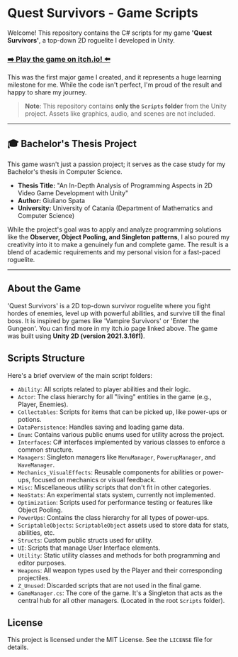# Quest Survivors - Game Scripts

Welcome! This repository contains the C# scripts for my game **'Quest Survivors'**, a top-down 2D roguelite I developed in Unity.

### [➡️ Play the game on itch.io! ⬅️](https://gexxo1.itch.io/questsurvivors)

This was the first major game I created, and it represents a huge learning milestone for me. While the code isn't perfect, I'm proud of the result and happy to share my journey.

> **Note**: This repository contains **only the `Scripts` folder** from the Unity project. Assets like graphics, audio, and scenes are not included.

---

## 🎓 Bachelor's Thesis Project

This game wasn't just a passion project; it serves as the case study for my Bachelor's thesis in Computer Science.

*   **Thesis Title:** "An In-Depth Analysis of Programming Aspects in 2D Video Game Development with Unity"
*   **Author:** Giuliano Spata
*   **University:** University of Catania (Department of Mathematics and Computer Science)

While the project's goal was to apply and analyze programming solutions like the **Observer, Object Pooling, and Singleton patterns**, I also poured my creativity into it to make a genuinely fun and complete game. The result is a blend of academic requirements and my personal vision for a fast-paced roguelite.

---

## About the Game

'Quest Survivors' is a 2D top-down survivor roguelite where you fight hordes of enemies, level up with powerful abilities, and survive till the final boss.
It is inspired by games like 'Vampire Survivors' or 'Enter the Gungeon'.
You can find more in my itch.io page linked above.
The game was built using **Unity 2D (version 2021.3.16f1)**.

## Scripts Structure

Here's a brief overview of the main script folders:

*   `Ability`: All scripts related to player abilities and their logic.
*   `Actor`: The class hierarchy for all "living" entities in the game (e.g., Player, Enemies).
*   `Collectables`: Scripts for items that can be picked up, like power-ups or potions.
*   `DataPersistence`: Handles saving and loading game data.
*   `Enum`: Contains various public enums used for utility across the project.
*   `Interfaces`: C# interfaces implemented by various classes to enforce a common structure.
*   `Managers`: Singleton managers like `MenuManager`, `PowerupManager`, and `WaveManager`.
*   `Mechanics_VisualEffects`: Reusable components for abilities or power-ups, focused on mechanics or visual feedback.
*   `Misc`: Miscellaneous utility scripts that don't fit in other categories.
*   `NeoStats`: An experimental stats system, currently not implemented.
*   `Optimization`: Scripts used for performance testing or features like Object Pooling.
*   `PowerUps`: Contains the class hierarchy for all types of power-ups.
*   `ScriptableObjects`: `ScriptableObject` assets used to store data for stats, abilities, etc.
*   `Structs`: Custom public structs used for utility.
*   `UI`: Scripts that manage User Interface elements.
*   `Utility`: Static utility classes and methods for both programming and editor purposes.
*   `Weapons`: All weapon types used by the Player and their corresponding projectiles.
*   `Z_Unused`: Discarded scripts that are not used in the final game.
*   `GameManager.cs`: The core of the game. It's a Singleton that acts as the central hub for all other managers. (Located in the root `Scripts` folder).

## License

This project is licensed under the MIT License. See the `LICENSE` file for details.